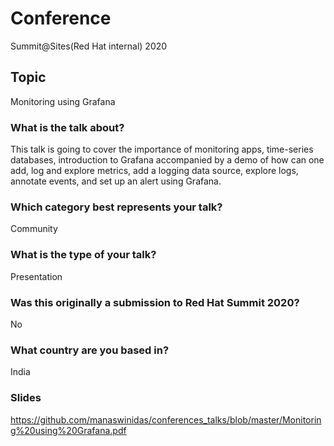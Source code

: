 # Conference
Summit@Sites(Red Hat internal) 2020

## Topic
Monitoring using Grafana

### What is the talk about?
This talk is going to cover the importance of monitoring apps, time-series databases, introduction to Grafana accompanied by a demo of how can one add, log and explore metrics, add a logging data source, explore logs, annotate events, and set up an alert using Grafana.

### Which category best represents your talk?
Community

### What is the type of your talk?
Presentation

### Was this originally a submission to Red Hat Summit 2020?
No

### What country are you based in?
India

### Slides
https://github.com/manaswinidas/conferences_talks/blob/master/Monitoring%20using%20Grafana.pdf
